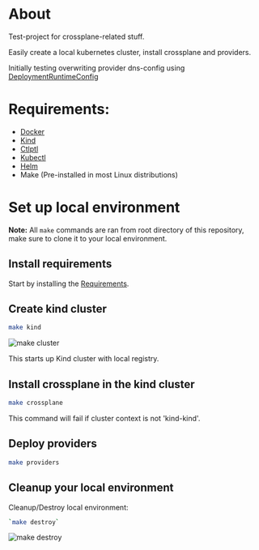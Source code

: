 # About

Test-project for crossplane-related stuff. 

Easily create a local kubernetes cluster, install crossplane and providers.

Initially testing overwriting provider dns-config using [DeploymentRuntimeConfig](https://docs.crossplane.io/latest/concepts/providers/)

# Requirements:
  - [Docker](https://docs.docker.com/desktop)
  - [Kind](https://kind.sigs.k8s.io/docs/user/quick-start/#installing-with-a-package-manager)
  - [Ctlptl](https://github.com/tilt-dev/ctlptl)
  - [Kubectl](https://kubernetes.io/docs/tasks/tools/)
  - [Helm](https://helm.sh/docs/intro/install/)
  - Make (Pre-installed in most Linux distributions)


# Set up local environment
**Note:** All `make` commands are ran from root directory of this repository, make sure to clone it to your local environment. 

## Install requirements

Start by installing the [Requirements](#requirements). 

## Create kind cluster 

```sh
make kind
```

![make cluster](.images/kind.png)

This starts up Kind cluster with local registry.

## Install crossplane in the kind cluster
```sh
make crossplane
```

This command will fail if cluster context is not 'kind-kind'.

## Deploy providers

```sh
make providers
```

## Cleanup your local environment

Cleanup/Destroy local environment: 
```sh
`make destroy`
```
![make destroy](.images/destroy.png)

